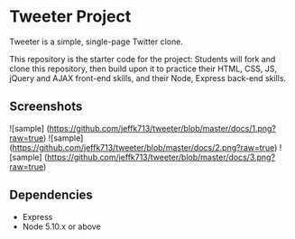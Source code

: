 # Tweeter Project

Tweeter is a simple, single-page Twitter clone.

This repository is the starter code for the project: Students will fork and clone this repository, then build upon it to practice their HTML, CSS, JS, jQuery and AJAX front-end skills, and their Node, Express back-end skills.

## Screenshots

![sample] (https://github.com/jeffk713/tweeter/blob/master/docs/1.png?raw=true)
![sample] (https://github.com/jeffk713/tweeter/blob/master/docs/2.png?raw=true)
![sample] (https://github.com/jeffk713/tweeter/blob/master/docs/3.png?raw=true)

## Dependencies

- Express
- Node 5.10.x or above
